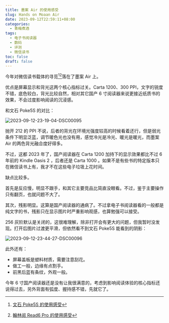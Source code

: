 ```yaml
---
title: 墨案 Air 的使用感受
slug: Hands on Moaan Air
date: 2023-09-12T22:59:11+08:00
categories:
  - 青梅煮酒
tags:
  - 电子书阅读器
  - 数码
  - 评测
  - 微信读书
toc: false
draft: false
---
```

今年对微信读书载体的寻觅[^1][^2]落在了墨案 Air 上。

优点是屏幕显示和背光这两个核心指标过关。Carta 1200、300 PPI，文字的锐度不错，底色较白，背光比较自然，相对其它国产 6 寸阅读器来说更接近纸质书的效果，不会过度影响阅读的沉浸感。

和文石 Poke5S 的对比：

![2023-09-12-23-19-04-DSC00095](https://raw.githubusercontent.com/xbot/image-hosting/master/blog/2023-09-12-23-19-04-DSC00095.jpg)

抛开 212 的 PPI 不说，后者的背光在环境光强度较高的时候看着还行，但是弱光条件下明显泛蓝，调节暖色光也没有用，感觉冷光是冷光、暖光是暖光，而墨案 Air 的两色背光融合度好得多。

不过，这都 2023 年了，国产阅读器在 Carta 1200 加持下的显示效果都比不过 6 年前的 Kindle Oasis 2 ，后者还是 Carta 1000 。如果不是有些书的特定版本只在微信读书上有，我才不在这些电子垃圾上花时间。

缺点比较多。

首先是反应慢，明显不跟手，和其它主要竞品比简直没眼看。不过，鉴于主要操作只有翻页，也就问题不大了。

其次，残影明显。这算是国产阅读器的通病了。不过拿电子书阅读器看的一般都是纯文字的书，残影只在显示图片时严重影响观感，也算勉强可以接受。

256 灰阶默认是关闭的，这很难理解，除非打开会有更大的问题，但我暂时没发现。打开后图片过渡更平滑，但依然看不到文石 Poke5S 能看到的阴影：

![2023-09-12-23-44-27-DSC00096](https://raw.githubusercontent.com/xbot/image-hosting/master/blog/2023-09-12-23-44-27-DSC00096.jpg)

此外还有：

- 屏幕盖板是塑料材质，需要注意刮花。
- 做工一般，边缘有点割手。
- 前黑后蓝有条纹，外观一般。

今年 6 寸国产阅读器还是没有让我很满意的，考虑到影响阅读体验的核心指标还说得过去，另外背面有弧度、握持感不错，先就它了。


[^1]: [文石 Poke5S 的使用感受](/posts/hands-on-boox-poke5s/)
[^2]: [翰林阅 Read6 Pro 的使用感受](/posts/hands-on-hanlinyue-read6-pro/)